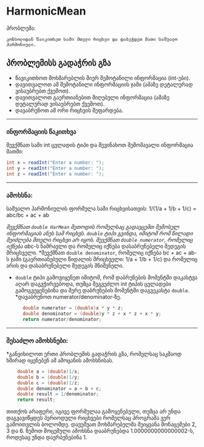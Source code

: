 # HarmonicMean 

პრობლემა: 
```
კონსოლიდან წაიკითხეთ სამი მთელი რიცხვი და დაბეჭდეთ მათი საშუალო ჰარმონიული.
```


## პრობლემისს გადაჭრის გზა

* წავიკითხოთ მოხმარებლის მიერ შემოტანილი ინფორმაცია (int-ები).
* დავითვალოთ ამ შემოტანილი ინფორმაციის ჯამი (ამაზე დეტალურად ვისაუბრებთ ქვემოთ).
* დავითვალოთ გაერთიანებით მიღებული ინფორმაცია (ამაზე დეტალურად ვისაუბრებთ ქვემოთ).
* დავაბრუნოთ ამ ორი რიცხვის შეფარდება.


---

### ინფორმაციის წაკითხვა 

შევქმნათ სამი int ცვლადის ტიპი და შევინახოთ შემომავალი ინფორმაცია მათში:

```java 
int x = readInt("Enter a number: ");
int y = readInt("Enter a number: ");
int z = readInt("Enter a number: ");
```
---

### ამოხსნა:

საშუალო ჰარმონიულის ფორმულა სამი რიცხვისათვის: 1/(1/a + 1/b + 1/c) = abc/bc + ac + ab

*შევქმნათ `double HarMean` მეთოდის რომელსაც გადავცემთ შემოსულ ინფორმაციას ანუს სამ რიცხვს.
`double` ტიპი გვინდა, იმიტომ რომ წილადი შეიძლება მთელი რიცხვი არ იყოს.
*შევქმნათ `double numerator`, რომელიც იქნება a*b*c-ს ნამრავლი და რომელიც იქნება დასაბრუნებელი შედეგის მრიცხველი.
*შევქმნათ  	`double denominator`, რომელიც იქნება bc + ac + ab-ს ჯამი (გაერთიანებული წიდალის მრიცხველი: 1/a + 1/b + 1/c) და 
რომელიც არის და დასაბრუნებელი შედეგის მნიშვნელი.
* `double` ტიპი გამოვიყენეთ იმიტომ, რომ დაბრუნების მომენტში დაკასტვა აღარ დაგვჭირვებოდა,  თუმცა შეგვეძლო int ტიპის ცვლადები 
გამოგვეყენებინა და მერე დაბრუნების მომენტში დაგვეკასტა `double`.
*დავაბრუნოთ numerator/denominator-ზე.

```java
      double numerator = (double)x * y * z;
      double denominator = (double)y * z + x * z + x * y;
      return numerator/denominator;    
```
---

### შესაძლო ამოხსნები:

*განვიხილოთ ერთი პრობლემის გადაჭრის გზა, რომელსაც საკმაოდ ხშირად იყენებენ ამ ამოცანის ამოხსნისას.
```java
    double a = (double)1/x;
    double b = (double)1/y;
    double c = (double)1/z;
    double denominator = a + b + c;
    double result = 1/denominator;
    return result;   
```
თითქოს არაფერი, იგივე ფორმულაა გამოყენებული, თუმცა არ უნდა დაგვავიწყდეს პერიოდული რიცხვები რომელსაც პროგრამა ვერ გამოითვლის ბოლომდე.
დავუშვათ მოხმარებელმა შეიყვანა მონაცემები 2, 3 და 6. ზემოთ მოცემული ამოხსნა დააბრუნებდა 1.0000000000000002-ს, როდესაც უნდა დაერბუნებინა 1.

